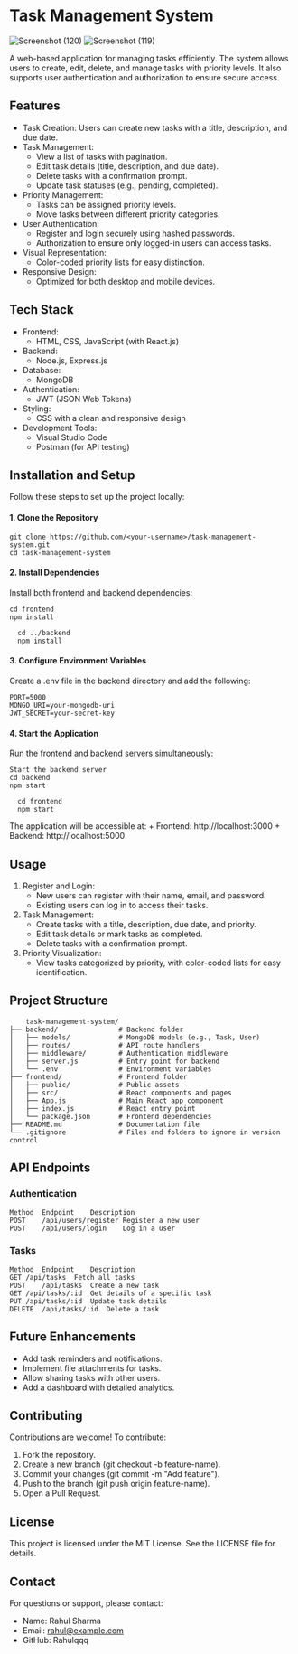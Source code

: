 # Task Management System
![Screenshot (120)](https://github.com/user-attachments/assets/cfe9bf88-0a73-4887-8d45-e6b8c1929661)
![Screenshot (119)](https://github.com/user-attachments/assets/49f1a9a4-56e2-431b-9126-d9e8833e32cf)

A web-based application for managing tasks efficiently. The system allows users to create, edit, delete, and manage tasks with priority levels. It also supports user authentication and authorization to ensure secure access.
## Features
  + Task Creation: Users can create new tasks with a title, description, and due date.
  + Task Management:
    +   View a list of tasks with pagination.
      +  Edit task details (title, description, and due date).
    +  Delete tasks with a confirmation prompt.
    + Update task statuses (e.g., pending, completed).
  + Priority Management:
     + Tasks can be assigned priority levels.
     + Move tasks between different priority categories.
+ User Authentication:
    + Register and login securely using hashed passwords.
    +   Authorization to ensure only logged-in users can access tasks.
+ Visual Representation:
    + Color-coded priority lists for easy distinction.
+ Responsive Design:
    +  Optimized for both desktop and mobile devices.

## Tech Stack
+ Frontend:
    + HTML, CSS, JavaScript (with React.js)
+ Backend:
   + Node.js, Express.js
+ Database:
    + MongoDB
+ Authentication:
  + JWT (JSON Web Tokens)
+ Styling:
  + CSS with a clean and responsive design
+ Development Tools:
    + Visual Studio Code
    + Postman (for API testing)
 
## Installation and Setup
Follow these steps to set up the project locally:
#### 1. Clone the Repository
    git clone https://github.com/<your-username>/task-management-system.git
    cd task-management-system
#### 2. Install Dependencies
Install both frontend and backend dependencies:
 <!---  Navigate to the frontend directory -->
    cd frontend
    npm install

 <!-- Navigate to the backend directory -->
      cd ../backend
      npm install
#### 3. Configure Environment Variables
 Create a .env file in the backend directory and add the following: 
 
    PORT=5000
    MONGO_URI=your-mongodb-uri
    JWT_SECRET=your-secret-key
#### 4. Start the Application
Run the frontend and backend servers simultaneously:

    Start the backend server
    cd backend
    npm start

<!-- In a new terminal, start the frontend server -->
      
      cd frontend
      npm start
The application will be accessible at:
    + Frontend: http://localhost:3000
    + Backend: http://localhost:5000

## Usage
1. Register and Login:
    + New users can register with their name, email, and password.
    + Existing users can log in to access their tasks.
2. Task Management:
    + Create tasks with a title, description, due date, and priority.
    + Edit task details or mark tasks as completed.
    +  Delete tasks with a confirmation prompt.
3. Priority Visualization:
   + View tasks categorized by priority, with color-coded lists for easy identification.
  
## Project Structure

        task-management-system/
    ├── backend/               # Backend folder
    │   ├── models/            # MongoDB models (e.g., Task, User)
    │   ├── routes/            # API route handlers
    │   ├── middleware/        # Authentication middleware
    │   ├── server.js          # Entry point for backend
    │   └── .env               # Environment variables
    ├── frontend/              # Frontend folder
    │   ├── public/            # Public assets
    │   ├── src/               # React components and pages
    │   ├── App.js             # Main React app component
    │   ├── index.js           # React entry point
    │   └── package.json       # Frontend dependencies
    ├── README.md              # Documentation file
    └── .gitignore             # Files and folders to ignore in version control

## API Endpoints
### Authentication

    Method	Endpoint	Description
    POST	/api/users/register	Register a new user
    POST	/api/users/login	Log in a user
### Tasks
    Method	Endpoint	Description
    GET	/api/tasks	Fetch all tasks
    POST	/api/tasks	Create a new task
    GET	/api/tasks/:id	Get details of a specific task
    PUT	/api/tasks/:id	Update task details
    DELETE	/api/tasks/:id	Delete a task

## Future Enhancements
   + Add task reminders and notifications.
  +  Implement file attachments for tasks.
+    Allow sharing tasks with other users.
  + Add a dashboard with detailed analytics.

## Contributing
Contributions are welcome! To contribute:

1. Fork the repository.
2. Create a new branch (git checkout -b feature-name).
3. Commit your changes (git commit -m "Add feature").
4. Push to the branch (git push origin feature-name).
5. Open a Pull Request.

## License
This project is licensed under the MIT License. See the LICENSE file for details.

## Contact
For questions or support, please contact:

   + Name: Rahul Sharma
  + Email: rahul@example.com
  + GitHub: Rahulqqq
